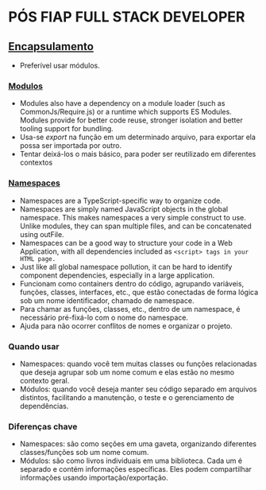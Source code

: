 # PÓS FIAP FULL STACK DEVELOPER

## [Encapsulamento](https://www.typescriptlang.org/docs/handbook/namespaces-and-modules.html#handbook-content)
* Preferível usar módulos.

### [Modulos](https://www.typescriptlang.org/docs/handbook/modules/introduction.html)
* Modules also have a dependency on a module loader (such as CommonJs/Require.js) or a runtime which supports ES Modules. Modules provide for better code reuse, stronger isolation and better tooling support for bundling.
* Usa-se *export* na função em um determinado arquivo, para exportar ela possa ser importada por outro.
* Tentar deixá-los o mais básico, para poder ser reutilizado em diferentes contextos

### [Namespaces](https://www.typescriptlang.org/docs/handbook/namespaces.html#handbook-content)
* Namespaces are a TypeScript-specific way to organize code.
* Namespaces are simply named JavaScript objects in the global namespace. This makes namespaces a very simple construct to use. Unlike modules, they can span multiple files, and can be concatenated using outFile. 
* Namespaces can be a good way to structure your code in a Web Application, with all dependencies included as ```<script> tags in your HTML page.```
* Just like all global namespace pollution, it can be hard to identify component dependencies, especially in a large application.
* Funcionam como containers dentro do código, agrupando variáveis, funções, classes, interfaces, etc., que estão conectadas de forma lógica sob um nome identificador, chamado de namespace.
* Para chamar as funções, classes, etc., dentro de um namespace, é necessário pré-fixá-lo com o nome do namespace.
* Ajuda para não ocorrer conflitos de nomes e organizar o projeto.

### Quando usar
* Namespaces: quando você  tem muitas  classes  ou  funções  relacionadas  que 
deseja agrupar sob um nome comum e elas estão no mesmo contexto geral.
* Módulos: quando  você  deseja  manter  seu  código  separado  em  arquivos 
distintos, facilitando a manutenção, o teste e o gerenciamento de dependências.

### Diferenças chave
* Namespaces: são  como seções  em  uma  gaveta,  organizando  diferentes 
classes/funções sob um nome comum.
* Módulos: são como livros individuais em uma biblioteca. Cada um é separado 
e  contém  informações  específicas.  Eles  podem  compartilhar  informações  usando importação/exportação.